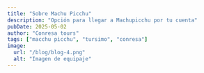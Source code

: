 ```yaml
---
title: "Sobre Machu Picchu"
description: "Opción para llegar a Machupicchu por tu cuenta"
pubDate: 2025-05-02
author: "Conresa tours"
tags: ["macchu picchu", "tursimo", "conresa"]
image:
  url: "/blog/blog-4.png"
  alt: "Imagen de equipaje"
---
```

